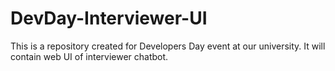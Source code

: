 # DevDay-Interviewer-UI
This is a repository created for Developers Day event at our university. It will contain web UI of interviewer chatbot.
